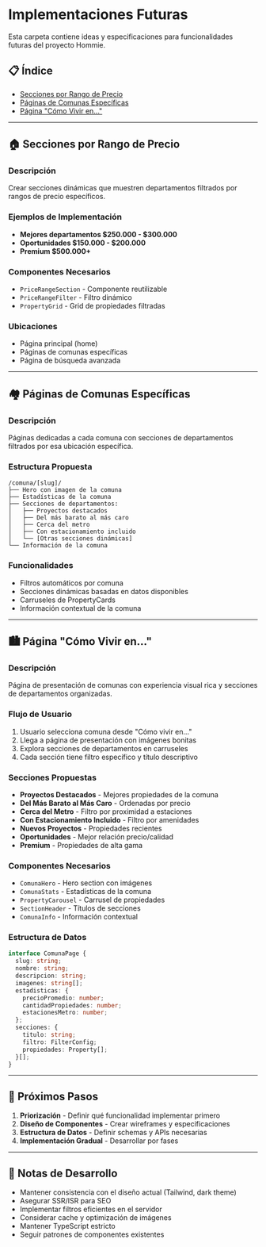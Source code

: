 # Implementaciones Futuras

Esta carpeta contiene ideas y especificaciones para funcionalidades futuras del proyecto Hommie.

## 📋 Índice

- [Secciones por Rango de Precio](#secciones-por-rango-de-precio)
- [Páginas de Comunas Específicas](#páginas-de-comunas-específicas)
- [Página "Cómo Vivir en..."](#página-cómo-vivir-en)

---

## 🏠 Secciones por Rango de Precio

### Descripción
Crear secciones dinámicas que muestren departamentos filtrados por rangos de precio específicos.

### Ejemplos de Implementación
- **Mejores departamentos $250.000 - $300.000**
- **Oportunidades $150.000 - $200.000**
- **Premium $500.000+**

### Componentes Necesarios
- `PriceRangeSection` - Componente reutilizable
- `PriceRangeFilter` - Filtro dinámico
- `PropertyGrid` - Grid de propiedades filtradas

### Ubicaciones
- Página principal (home)
- Páginas de comunas específicas
- Página de búsqueda avanzada

---

## 🏘️ Páginas de Comunas Específicas

### Descripción
Páginas dedicadas a cada comuna con secciones de departamentos filtrados por esa ubicación específica.

### Estructura Propuesta
```
/comuna/[slug]/
├── Hero con imagen de la comuna
├── Estadísticas de la comuna
├── Secciones de departamentos:
│   ├── Proyectos destacados
│   ├── Del más barato al más caro
│   ├── Cerca del metro
│   ├── Con estacionamiento incluido
│   └── [Otras secciones dinámicas]
└── Información de la comuna
```

### Funcionalidades
- Filtros automáticos por comuna
- Secciones dinámicas basadas en datos disponibles
- Carruseles de PropertyCards
- Información contextual de la comuna

---

## 🏙️ Página "Cómo Vivir en..."

### Descripción
Página de presentación de comunas con experiencia visual rica y secciones de departamentos organizadas.

### Flujo de Usuario
1. Usuario selecciona comuna desde "Cómo vivir en..."
2. Llega a página de presentación con imágenes bonitas
3. Explora secciones de departamentos en carruseles
4. Cada sección tiene filtro específico y título descriptivo

### Secciones Propuestas
- **Proyectos Destacados** - Mejores propiedades de la comuna
- **Del Más Barato al Más Caro** - Ordenadas por precio
- **Cerca del Metro** - Filtro por proximidad a estaciones
- **Con Estacionamiento Incluido** - Filtro por amenidades
- **Nuevos Proyectos** - Propiedades recientes
- **Oportunidades** - Mejor relación precio/calidad
- **Premium** - Propiedades de alta gama

### Componentes Necesarios
- `ComunaHero` - Hero section con imágenes
- `ComunaStats` - Estadísticas de la comuna
- `PropertyCarousel` - Carrusel de propiedades
- `SectionHeader` - Títulos de secciones
- `ComunaInfo` - Información contextual

### Estructura de Datos
```typescript
interface ComunaPage {
  slug: string;
  nombre: string;
  descripcion: string;
  imagenes: string[];
  estadisticas: {
    precioPromedio: number;
    cantidadPropiedades: number;
    estacionesMetro: number;
  };
  secciones: {
    titulo: string;
    filtro: FilterConfig;
    propiedades: Property[];
  }[];
}
```

---

## 🚀 Próximos Pasos

1. **Priorización** - Definir qué funcionalidad implementar primero
2. **Diseño de Componentes** - Crear wireframes y especificaciones
3. **Estructura de Datos** - Definir schemas y APIs necesarias
4. **Implementación Gradual** - Desarrollar por fases

---

## 📝 Notas de Desarrollo

- Mantener consistencia con el diseño actual (Tailwind, dark theme)
- Asegurar SSR/ISR para SEO
- Implementar filtros eficientes en el servidor
- Considerar cache y optimización de imágenes
- Mantener TypeScript estricto
- Seguir patrones de componentes existentes